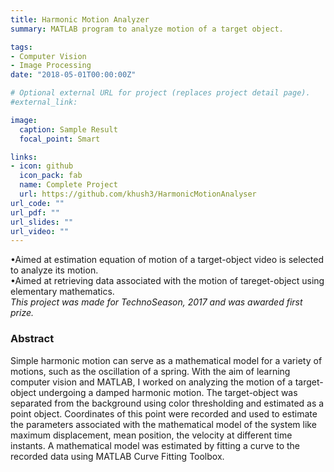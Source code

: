 ```yaml
---
title: Harmonic Motion Analyzer
summary: MATLAB program to analyze motion of a target object.

tags:
- Computer Vision
- Image Processing
date: "2018-05-01T00:00:00Z"

# Optional external URL for project (replaces project detail page).
#external_link: 

image:
  caption: Sample Result
  focal_point: Smart

links:
- icon: github
  icon_pack: fab
  name: Complete Project
  url: https://github.com/khush3/HarmonicMotionAnalyser
url_code: ""
url_pdf: ""
url_slides: ""
url_video: ""
---
```


•Aimed at estimation equation of motion of a target-object video is selected to analyze its motion. \
•Aimed at retrieving data associated with the motion of tareget-object using  elementary mathematics. \
*This project was made for TechnoSeason, 2017 and was awarded first prize.*

### Abstract
Simple harmonic motion can serve as a mathematical model for a variety of motions, such as the oscillation of a spring. With the aim of learning computer vision and MATLAB, I worked on analyzing the motion of a target-object undergoing a damped harmonic motion. The target-object was separated from the background using color thresholding and estimated as a point object. Coordinates of this point were recorded and used to estimate the parameters associated with the mathematical model of the system like maximum displacement, mean position, the velocity at different time instants. A mathematical model was estimated by fitting a curve to the recorded data using MATLAB Curve Fitting Toolbox.  

